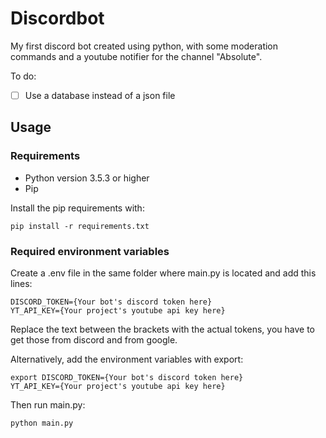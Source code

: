# Discordbot

My first discord bot created using python, with some moderation commands and a youtube notifier for the channel "Absolute".

To do:

- [ ] Use a database instead of a json file

## Usage

### Requirements

- Python version 3.5.3 or higher
- Pip

Install the pip requirements with:

`pip install -r requirements.txt`

### Required environment variables

Create a .env file in the same folder where main.py is located and add this lines:

```
DISCORD_TOKEN={Your bot's discord token here}
YT_API_KEY={Your project's youtube api key here}
```

Replace the text between the brackets with the actual tokens, you have to get those from discord and from google.

Alternatively, add the environment variables with export:

```
export DISCORD_TOKEN={Your bot's discord token here}
YT_API_KEY={Your project's youtube api key here}
```

Then run main.py:

`python main.py`
